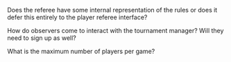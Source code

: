 Does the referee have some internal representation of the rules or does it defer this entirely to the player referee interface?

How do observers come to interact with the tournament manager? Will they need to sign up as well?

What is the maximum number of players per game?
